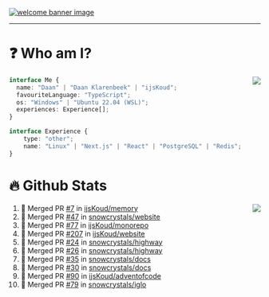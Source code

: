 <h1 align="center" style="display:none;"></h1>

<a href="https://ijskoud.dev/"><img src="https://cdn.ijskoud.dev/files/IIcds5oPKl.png" alt="welcome banner image" /></a>

---

# ❓ Who am I?

<img align="right" src="http://gh-stats.ijskoud.dev/api/top-langs?username=ijsKoud&cache_seconds=1800&layout=compact&hide_border=true&hide_rank=true&show_icons=true&theme=dark&title_color=ffffff&hide_border=true&locale=en" />

```typescript
interface Me {
  name: "Daan" | "Daan Klarenbeek" | "ijsKoud";
  favouriteLanguage: "TypeScript";
  os: "Windows" | "Ubuntu 22.04 (WSL)";
  experiences: Experience[];
}

interface Experience {
    type: "other";
    name: "Linux" | "Next.js" | "React" | "PostgreSQL" | "Redis";
}
```

# 🔥 Github Stats

<img align="right" src="http://gh-stats.ijskoud.dev/api? username=ijsKoud&cache_seconds=1800&hide_border=true&hide_rank=true&show_icons=true&theme=dark&title_color=ffffff&hide_border=true&locale=en">

<!--START_SECTION:activity-->
1. 🎉 Merged PR [#7](https://github.com/ijsKoud/memory/pull/7) in [ijsKoud/memory](https://github.com/ijsKoud/memory)
2. 🎉 Merged PR [#47](https://github.com/snowcrystals/website/pull/47) in [snowcrystals/website](https://github.com/snowcrystals/website)
3. 🎉 Merged PR [#77](https://github.com/ijsKoud/monorepo/pull/77) in [ijsKoud/monorepo](https://github.com/ijsKoud/monorepo)
4. 🎉 Merged PR [#207](https://github.com/ijsKoud/website/pull/207) in [ijsKoud/website](https://github.com/ijsKoud/website)
5. 🎉 Merged PR [#24](https://github.com/snowcrystals/highway/pull/24) in [snowcrystals/highway](https://github.com/snowcrystals/highway)
6. 🎉 Merged PR [#26](https://github.com/snowcrystals/highway/pull/26) in [snowcrystals/highway](https://github.com/snowcrystals/highway)
7. 🎉 Merged PR [#35](https://github.com/snowcrystals/docs/pull/35) in [snowcrystals/docs](https://github.com/snowcrystals/docs)
8. 🎉 Merged PR [#30](https://github.com/snowcrystals/docs/pull/30) in [snowcrystals/docs](https://github.com/snowcrystals/docs)
9. 🎉 Merged PR [#90](https://github.com/ijsKoud/adventofcode/pull/90) in [ijsKoud/adventofcode](https://github.com/ijsKoud/adventofcode)
10. 🎉 Merged PR [#79](https://github.com/snowcrystals/iglo/pull/79) in [snowcrystals/iglo](https://github.com/snowcrystals/iglo)
<!--END_SECTION:activity-->

<h1 align="center" style="display:none;"></h1>
